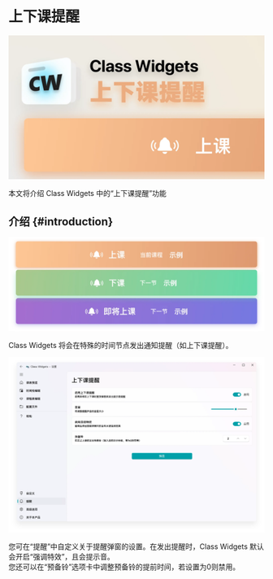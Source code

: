 # 上下课提醒

![cover](/instr/cover/adv/notify.png)

本文将介绍 Class Widgets 中的“上下课提醒”功能  
## 介绍 {#introduction}

![Group 112.png](/instr/adv/notify.png)

Class Widgets 将会在特殊的时间节点发出通知提醒（如上下课提醒）。

![Image 25.png](/instr/adv/notify-settings.png)

您可在“提醒”中自定义关于提醒弹窗的设置。在发出提醒时，Class Widgets 默认会开启“强调特效”，且会提示音。  
您还可以在“预备铃”选项卡中调整预备铃的提前时间，若设置为0则禁用。